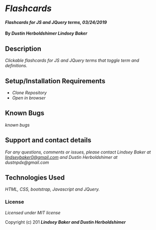 # _Flashcards_

#### _Flashcards for JS and JQuery terms, 03/24/2019_

#### By _**Dustin Herboldshimer Lindsey Baker**_

## Description

_Clickable flashcards for JS and JQuery terms that toggle term and definitions._

## Setup/Installation Requirements

* _Clone Repository_
* _Open in browser_


## Known Bugs

_known bugs_

## Support and contact details

_For any questions, comments or issues, please contact Lindsey Baker at lindseybaker0@gmail.com and Dustin Herboldshimer at dustnpdx@gmail.com_

## Technologies Used

_HTML, CSS, bootstrap, Javascript and JQuery._

### License

*Licensed under MIT license*

Copyright (c) 201 **_Lindsey Baker and Dustin Herboldshimer_**
